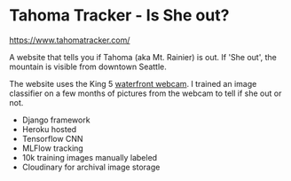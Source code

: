 # Tahoma Tracker - Is She out?

https://www.tahomatracker.com/


A website that tells you if Tahoma (aka Mt. Rainier) is out. If 'She out', the mountain is visible from downtown Seattle. 

The website uses the King 5 [waterfront webcam](https://www.king5.com/webcams). I trained an image classifier on a few months of pictures from the webcam to tell if she out or not.

* Django framework
* Heroku hosted
* Tensorflow CNN
* MLFlow tracking
* 10k training images manually labeled
* Cloudinary for archival image storage

